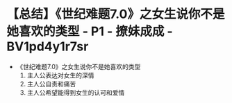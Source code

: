 # 【总结】《世纪难题7.0》之女生说你不是她喜欢的类型 - P1 - 撩妹成成 - BV1pd4y1r7sr

-   《世纪难题7.0》之女生说你不是她喜欢的类型
    1.  主人公表达对女生的深情
    2.  主人公自责和痛苦
    3.  主人公希望能得到女生的认可和爱情